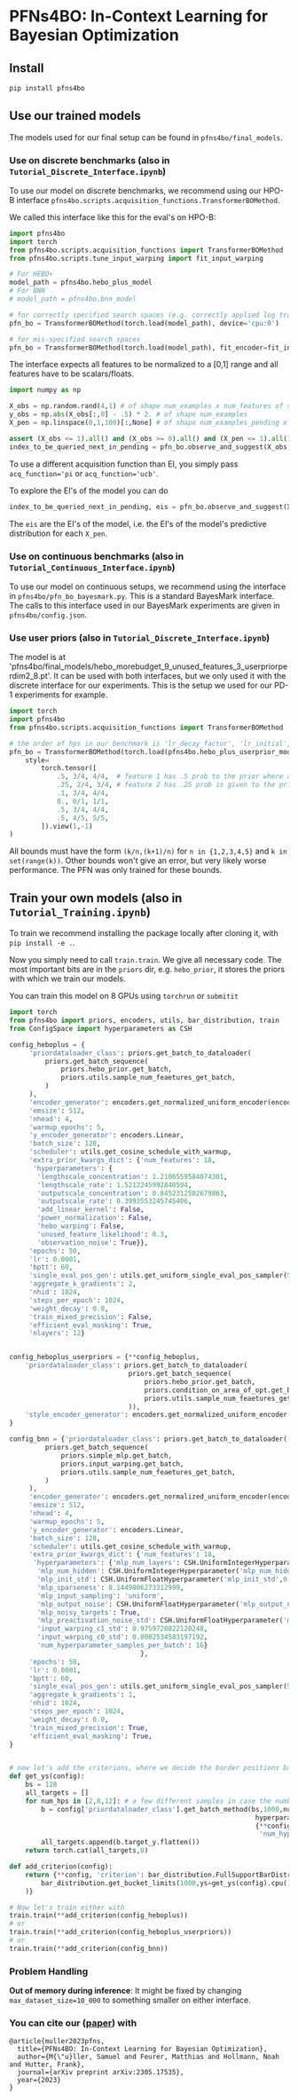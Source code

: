 # PFNs4BO: In-Context Learning for Bayesian Optimization


## Install
```bash
pip install pfns4bo
```


## Use our trained models
The models used for our final setup can be found in `pfns4bo/final_models`.


### Use on discrete benchmarks (also in `Tutorial_Discrete_Interface.ipynb`)
To use our model on discrete benchmarks, we recommend using our HPO-B interface `pfns4bo.scripts.acquisition_functions.TransformerBOMethod`.

We called this interface like this for the eval's on HPO-B:

```python
import pfns4bo
import torch
from pfns4bo.scripts.acquisition_functions import TransformerBOMethod
from pfns4bo.scripts.tune_input_warping import fit_input_warping

# For HEBO+ 
model_path = pfns4bo.hebo_plus_model
# For BNN
# model_path = pfns4bo.bnn_model

# for correctly specified search spaces (e.g. correctly applied log transformations)
pfn_bo = TransformerBOMethod(torch.load(model_path), device='cpu:0')

# for mis-specified search spaces
pfn_bo = TransformerBOMethod(torch.load(model_path), fit_encoder=fit_input_warping, device='cpu:0')
```
The interface expects all features to be normalized to a [0,1] range and all features have to be scalars/floats.
```python
import numpy as np

X_obs = np.random.rand(4,1) # of shape num_examples x num_features of scalars
y_obs = np.abs(X_obs[:,0] - .5) * 2. # of shape num_examples
X_pen = np.linspace(0,1,100)[:,None] # of shape num_examples_pending x num_features

assert (X_obs <= 1).all() and (X_obs >= 0).all() and (X_pen <= 1).all() and (X_pen >= 0).all()
index_to_be_queried_next_in_pending = pfn_bo.observe_and_suggest(X_obs, y_obs, X_pen, return_actual_ei=False)
```

To use a different acquisition function than EI, you simply pass `acq_function='pi` or `acq_function='ucb'`.

To explore the EI's of the model you can do
```python
index_to_be_queried_next_in_pending, eis = pfn_bo.observe_and_suggest(X_obs, y_obs, X_pen, return_actual_ei=True)
```
The `eis` are the EI's of the model, i.e. the EI's of the model's predictive distribution for each `X_pen`.


### Use on continuous benchmarks (also in `Tutorial_Continuous_Interface.ipynb`)
To use our model on continuous setups, we recommend using the interface in `pfns4bo/pfn_bo_bayesmark.py`.
This is a standard BayesMark interface.
The calls to this interface used in our BayesMark experiments are given in `pfns4bo/config.json`.


### Use user priors (also in `Tutorial_Discrete_Interface.ipynb`)
The model is at 'pfns4bo/final_models/hebo_morebudget_9_unused_features_3_userpriorperdim2_8.pt'.
It can be used with both interfaces, but we only used it with the discrete interface for our experiments.
This is the setup we used for our PD-1 experiments for example.
```python
import torch
import pfns4bo
from pfns4bo.scripts.acquisition_functions import TransformerBOMethod

# the order of hps in our benchmark is 'lr_decay_factor', 'lr_initial', 'lr_power', 'opt_momentum', 'epoch', 'activation'
pfn_bo = TransformerBOMethod(torch.load(pfns4bo.hebo_plus_userprior_model),
    style=
        torch.tensor([
            .5, 3/4, 4/4,  # feature 1 has .5 prob to the prior where all max's lie in [.75,1.], 1-.5=.5 prob to the standard prior
            .25, 2/4, 3/4, # feature 2 has .25 prob is given to the prior where all max's lie in [.5,.75]...
            .1, 3/4, 4/4,
            0., 0/1, 1/1,
            .5, 3/4, 4/4,
            .5, 4/5, 5/5,
        ]).view(1,-1)
)
```
All bounds must have the form `(k/n,(k+1)/n)` for `n in {1,2,3,4,5}` and `k in set(range(k))`.
Other bounds won't give an error, but very likely worse performance.
The PFN was only trained for these bounds.


## Train your own models (also in `Tutorial_Training.ipynb`)
To train we recommend installing the package locally after cloning it,
with `pip install -e .`.


Now you simply need to call `train.train`.
We give all necessary code. The most important bits are in the `priors` dir, e.g. `hebo_prior`, it stores the priors
with which we train our models.

You can train this model on 8 GPUs using `torchrun` or `submitit`
```python
import torch
from pfns4bo import priors, encoders, utils, bar_distribution, train
from ConfigSpace import hyperparameters as CSH

config_heboplus = {
     'priordataloader_class': priors.get_batch_to_dataloader(
         priors.get_batch_sequence(
             priors.hebo_prior.get_batch,
             priors.utils.sample_num_feaetures_get_batch,
         )
     ),
     'encoder_generator': encoders.get_normalized_uniform_encoder(encoders.get_variable_num_features_encoder(encoders.Linear)),
     'emsize': 512,
     'nhead': 4,
     'warmup_epochs': 5,
     'y_encoder_generator': encoders.Linear,
     'batch_size': 128,
     'scheduler': utils.get_cosine_schedule_with_warmup,
     'extra_prior_kwargs_dict': {'num_features': 18,
      'hyperparameters': {
       'lengthscale_concentration': 1.2106559584074301,
       'lengthscale_rate': 1.5212245992840594,
       'outputscale_concentration': 0.8452312502679863,
       'outputscale_rate': 0.3993553245745406,
       'add_linear_kernel': False,
       'power_normalization': False,
       'hebo_warping': False,
       'unused_feature_likelihood': 0.3,
       'observation_noise': True}},
     'epochs': 50,
     'lr': 0.0001,
     'bptt': 60,
     'single_eval_pos_gen': utils.get_uniform_single_eval_pos_sampler(50, min_len=1), #<function utils.get_uniform_single_eval_pos_sampler.<locals>.<lambda>()>,
     'aggregate_k_gradients': 2,
     'nhid': 1024,
     'steps_per_epoch': 1024,
     'weight_decay': 0.0,
     'train_mixed_precision': False,
     'efficient_eval_masking': True,
     'nlayers': 12}


config_heboplus_userpriors = {**config_heboplus,
    'priordataloader_class': priors.get_batch_to_dataloader(
                              priors.get_batch_sequence(
                                  priors.hebo_prior.get_batch,
                                  priors.condition_on_area_of_opt.get_batch,
                                  priors.utils.sample_num_feaetures_get_batch
                              )),
    'style_encoder_generator': encoders.get_normalized_uniform_encoder(encoders.get_variable_num_features_encoder(encoders.Linear))
}

config_bnn = {'priordataloader_class': priors.get_batch_to_dataloader(
         priors.get_batch_sequence(
             priors.simple_mlp.get_batch,
             priors.input_warping.get_batch,
             priors.utils.sample_num_feaetures_get_batch,
         )
     ),
     'encoder_generator': encoders.get_normalized_uniform_encoder(encoders.get_variable_num_features_encoder(encoders.Linear)),
     'emsize': 512,
     'nhead': 4,
     'warmup_epochs': 5,
     'y_encoder_generator': encoders.Linear,
     'batch_size': 128,
     'scheduler': utils.get_cosine_schedule_with_warmup,
     'extra_prior_kwargs_dict': {'num_features': 18,
      'hyperparameters': {'mlp_num_layers': CSH.UniformIntegerHyperparameter('mlp_num_layers', 8, 15),
       'mlp_num_hidden': CSH.UniformIntegerHyperparameter('mlp_num_hidden', 36, 150),
       'mlp_init_std': CSH.UniformFloatHyperparameter('mlp_init_std',0.08896049884896237, 0.1928554813280186),
       'mlp_sparseness': 0.1449806273312999,
       'mlp_input_sampling': 'uniform',
       'mlp_output_noise': CSH.UniformFloatHyperparameter('mlp_output_noise', 0.00035983014290491186, 0.0013416342770574585),
       'mlp_noisy_targets': True,
       'mlp_preactivation_noise_std': CSH.UniformFloatHyperparameter('mlp_preactivation_noise_std',0.0003145707276259681, 0.0013753183831259406),
       'input_warping_c1_std': 0.9759720822120248,
       'input_warping_c0_std': 0.8002534583197192,
       'num_hyperparameter_samples_per_batch': 16}
                                 },
     'epochs': 50,
     'lr': 0.0001,
     'bptt': 60,
     'single_eval_pos_gen': utils.get_uniform_single_eval_pos_sampler(50, min_len=1), 
     'aggregate_k_gradients': 1,
     'nhid': 1024,
     'steps_per_epoch': 1024,
     'weight_decay': 0.0,
     'train_mixed_precision': True,
     'efficient_eval_masking': True,
}


# now let's add the criterions, where we decide the border positions based on the prior
def get_ys(config):
    bs = 128
    all_targets = []
    for num_hps in [2,8,12]: # a few different samples in case the number of features makes a difference in y dist
        b = config['priordataloader_class'].get_batch_method(bs,1000,num_hps,epoch=0,device='cuda:0',
                                                              hyperparameters=
                                                              {**config['extra_prior_kwargs_dict']['hyperparameters'],
                                                               'num_hyperparameter_samples_per_batch': -1,})
        all_targets.append(b.target_y.flatten())
    return torch.cat(all_targets,0)

def add_criterion(config):
    return {**config, 'criterion': bar_distribution.FullSupportBarDistribution(
        bar_distribution.get_bucket_limits(1000,ys=get_ys(config).cpu())
    )}

# Now let's train either with
train.train(**add_criterion(config_heboplus))
# or
train.train(**add_criterion(config_heboplus_userpriors))
# or
train.train(**add_criterion(config_bnn))
```

### Problem Handling
**Out of memory during inference**: It might be fixed by changing `max_dataset_size=10_000` to something smaller on either interface.

### You can cite our ([paper](https://arxiv.org/abs/2305.17535)) with
```
@article{muller2023pfns,
  title={PFNs4BO: In-Context Learning for Bayesian Optimization},
  author={M{\"u}ller, Samuel and Feurer, Matthias and Hollmann, Noah and Hutter, Frank},
  journal={arXiv preprint arXiv:2305.17535},
  year={2023}
}
```
